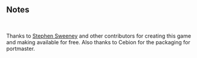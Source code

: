 ## Notes
<br/>

Thanks to [Stephen Sweeney](https://github.com/perpendicular-dimensions/blobwars) and other contributors for creating this game and making available for free. Also thanks to Cebion for the packaging for portmaster.
<br/>


